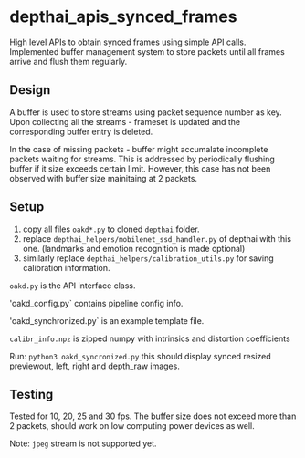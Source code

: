 # depthai_apis_synced_frames
High  level APIs to obtain synced frames using simple API calls. Implemented buffer management system to store packets until all frames arrive and flush them regularly.

## Design
A buffer is used to store streams using packet sequence number as key. Upon collecting all the streams - frameset is updated and the corresponding buffer entry is deleted. 

In the case of missing packets - buffer might accumalate incomplete packets waiting for streams. This is addressed by periodically flushing buffer if it size exceeds certain limit. However, this case has not been observed with buffer size mainitaing at 2 packets.

## Setup
1. copy all files `oakd*.py` to cloned `depthai` folder.
2. replace `depthai_helpers/mobilenet_ssd_handler.py` of depthai with this one. (landmarks and emotion recognition is made optional)
3. similarly replace `depthai_helpers/calibration_utils.py` for saving calibration information.

`oakd.py` is the API interface class.

'oakd_config.py` contains pipeline config info.

'oakd_synchronized.py` is an example template file.

`calibr_info.npz` is zipped numpy with intrinsics and distortion coefficients

Run:
`python3 oakd_syncronized.py` this should display synced resized previewout, left, right and depth_raw images.

## Testing
Tested for 10, 20, 25 and 30 fps. The buffer size does not exceed more than 2 packets, should work on low computing power devices as well.

Note: `jpeg` stream is not supported yet.
